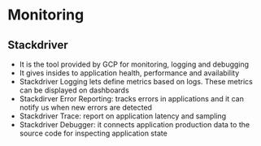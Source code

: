 # Monitoring

## Stackdriver

- It is the tool provided by GCP for monitoring, logging and debugging
- It gives insides to application health, performance and availability
- Stackdriver Logging lets define metrics based on logs. These metrics can be displayed on dashboards 
- Stackdirver Error Reporting: tracks errors in applications and it can notify us when new errors are detected
- Stackdriver Trace: report on application latency and sampling
- Stackdriver Debugger: it connects application production data to the source code for inspecting application state